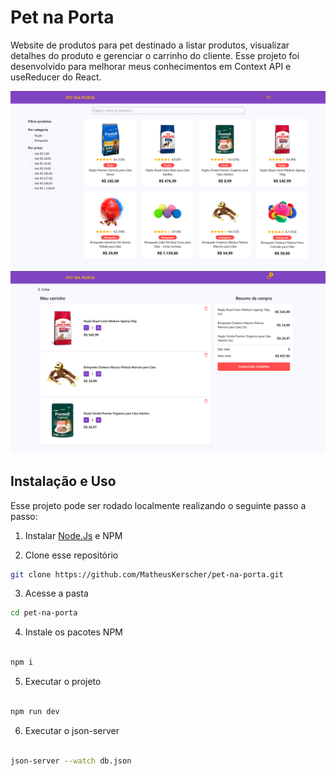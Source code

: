 # Pet na Porta
Website de produtos para pet destinado a listar produtos, visualizar detalhes do produto e gerenciar o carrinho do cliente. Esse projeto foi desenvolvido para melhorar meus conhecimentos em Context API e useReducer do React.

![Thumbnail-Home](/thumbnail-1.png)
<br>
![Thumbnail-Cart](/thumbnail-2.png)

## Instalação e Uso

Esse projeto pode ser rodado localmente realizando o seguinte passo a passo:

1. Instalar [Node.Js](https://nodejs.org/en) e NPM


2. Clone esse repositório

```sh
git clone https://github.com/MatheusKerscher/pet-na-porta.git

```

3. Acesse a pasta

```sh
cd pet-na-porta

```

4. Instale os pacotes NPM

```sh

npm i

```

5. Executar o projeto

```sh

npm run dev

```

6. Executar o json-server

```sh

json-server --watch db.json

```
